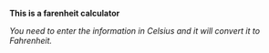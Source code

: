 __This is a farenheit calculator__

_You need to enter the information in Celsius and it will convert it to Fahrenheit._
